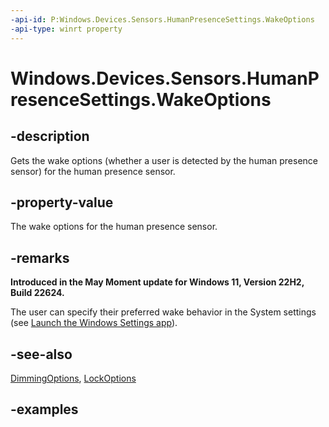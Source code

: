 ```yaml
---
-api-id: P:Windows.Devices.Sensors.HumanPresenceSettings.WakeOptions
-api-type: winrt property
---
```


# Windows.Devices.Sensors.HumanPresenceSettings.WakeOptions

<!--
public Windows.Devices.Sensors.WakeOnApproachOptions WakeOptions { get; }
-->

## -description

Gets the wake options (whether a user is detected by the human presence sensor) for the human presence sensor.

## -property-value

The wake options for the human presence sensor.

## -remarks

**Introduced in the May Moment update for Windows 11, Version 22H2, Build 22624.**

The user can specify their preferred wake behavior in the System settings (see [Launch the Windows Settings app](/windows/uwp/launch-resume/launch-settings-app#system)).

## -see-also

[DimmingOptions](humanpresencesettings_dimmingoptions.md), [LockOptions](humanpresencesettings_lockoptions.md)

## -examples
